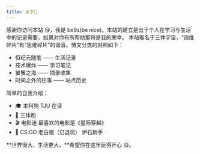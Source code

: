 ```yaml
---
title: 关于🌱
---
```


感谢你访问本站 😘，我是 be9s(be nice)。本站的建立是出于个人在学习与生活中的记录需要，如果对你有所帮助那将是我的荣幸。
本站取名于三体宇宙，“四维碎片”有“思维碎片”的谐音。博文分类的对照如下：

- 恒纪元随笔 —— 生活记录
- 技术爆炸 —— 学习笔记
- 饕餮之海 —— 摘录收集
- 时间之外的往事 —— 站点历史

简单的自我介绍：

- 🎓 本科狗 TJU 在读
- 📖 三体粉
- 🎬 电影迷 最喜欢的电影是《星际穿越》
- 🎲 CS:GO 老白银（已退坑） 炉石新手

**世界很大，生活更大。**希望你在这里玩得开心 😋。

